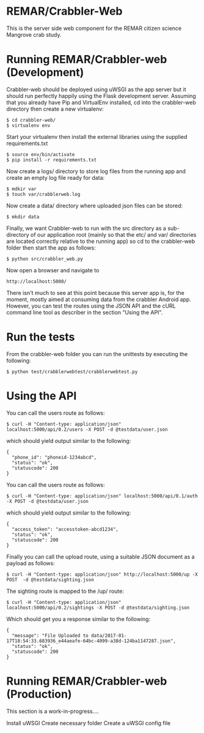 REMAR/Crabbler-Web
==================

This is the server side web component for the REMAR citizen science Mangrove crab study.

Running REMAR/Crabbler-web (Development)
========================================

Crabbler-web should be deployed using uWSGI as the app server but it should run perfectly happily using the Flask development server. Assuming that you already have Pip and VirtualEnv installed, cd into the crabbler-web directory then create a new virtualenv:

    $ cd crabbler-web/
    $ virtualenv env

Start your virtualenv then install the external libraries using the supplied requirements.txt

    $ source env/bin/activate
    $ pip install -r requirements.txt

Now create a logs/ directory to store log files from the running app and create an empty log file ready for data:

    $ mdkir var
    $ touch var/crabblerweb.log

Now create a data/ directory where uploaded json files can be stored:

    $ mkdir data


Finally, we want Crabbler-web to run with the src directory as a sub-directory of our application root (mainly so that the etc/ and var/ directories are located correctly relative to the running app) so cd to the crabbler-web folder then start the app as follows:

    $ python src/crabbler_web.py

Now open a browser and navigate to 

    http://localhost:5000/

There isn't much to see at this point because this server app is, for the moment, mostly aimed at consuming data from the crabbler Android app. However, you can test the routes using the JSON API and the cURL command line tool as describer in the section "Using the API".

Run the tests
=============

From the crabbler-web folder you can run the unittests by executing the following:

    $ python test/crabblerwebtest/crabblerwebtest.py


Using the API
=============

You can call the users route as follows:
    
    $ curl -H "Content-type: application/json" localhost:5000/api/0.2/users -X POST -d @testdata/user.json

    
which should yield output similar to the following:

    {
      "phone_id": "phoneid-1234abcd", 
      "status": "ok", 
      "statuscode": 200
    }

You can call the users route as follows:

    $ curl -H "Content-type: application/json" localhost:5000/api/0.1/auth -X POST -d @testdata/user.json

which should yield output similar to the following:

    {
      "access_token": "accesstoken-abcd1234", 
      "status": "ok", 
      "statuscode": 200
    }

Finally you can call the upload route, using a suitable JSON document as a payload as follows:

    $ curl -H "Content-type: application/json" http://localhost:5000/up -X POST  -d @testdata/sighting.json 

The sighting route is mapped to the /up/ route:

    $ curl -H "Content-type: application/json" localhost:5000/api/0.2/sightings -X POST -d @testdata/sighting.json

Which should get you a response similar to the following:

    {
      "message": "File Uploaded to data/2017-01-17T18:54:33.683936_e44aeafe-64bc-4099-a38d-124ba1147287.json", 
      "status": "ok", 
      "statuscode": 200
    }

Running REMAR/Crabbler-web (Production)
=======================================

This section is a work-in-progress....

Install uWSGI
Create necessary folder
Create a uWSGI config file



